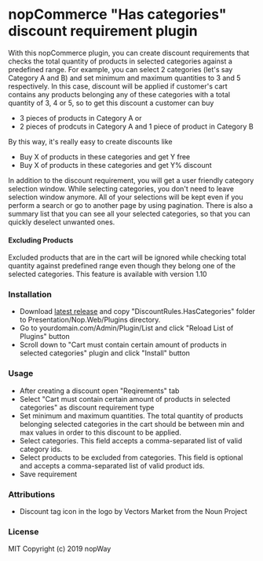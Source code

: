 # nopCommerce "Has categories" discount requirement plugin
With this nopCommerce plugin, you can create discount requirements that checks the total quantity of products in selected categories against a predefined range. For example, you can select 2 categories (let's say Category A and B) and set minimum and maximum quantities to 3 and 5 respectively. In this case, discount will be applied if customer's cart contains any products belonging any of these categories with a total quantity of 3, 4 or 5, so to get this discount a customer can buy 

* 3 pieces of products in Category A or 
* 2 pieces of prodcuts in Category A and 1 piece of product in Category B

By this way, it's really easy to create discounts like

* Buy X of products in these categories and get Y free
* Buy X of products in these categories and get Y% discount

In addition to the discount requirement, you will get a user friendly category selection window. While selecting categories, you don't need to leave selection window anymore. All of your selections will be kept even if you perform a search or go to another page by using pagination. There is also a summary list that you can see all your selected categories, so that you can quickly deselect unwanted ones.

#### Excluding Products
Excluded products that are in the cart will be ignored while checking total quantity against predefined range even though they belong one of the selected categories. This feature is available with version 1.10 

### Installation
* Download [latest release](https://github.com/nopWay/HasCategories-discount-requiremement-plugin-for-nopcommerce/releases/latest) and copy "DiscountRules.HasCategories" folder to Presentation/Nop.Web/Plugins directory.
* Go to yourdomain.com/Admin/Plugin/List and click "Reload List of Plugins" button
* Scroll down to "Cart must contain certain amount of products in selected categories" plugin and click "Install" button

### Usage
* After creating a discount open "Reqirements" tab
* Select "Cart must contain certain amount of products in selected categories" as discount requirement type
* Set minimum and maximum quantities. The total quantity of products belonging selected categories in the cart should be between min and max values in order to this discount to be applied.
* Select categories. This field accepts a comma-separated list of valid category ids.
* Select products to be excluded from categories. This field is optional and accepts a comma-separated list of valid product ids.
* Save requirement

### Attributions
* Discount tag icon in the logo by Vectors Market from the Noun Project

### License
MIT Copyright (c) 2019 nopWay

